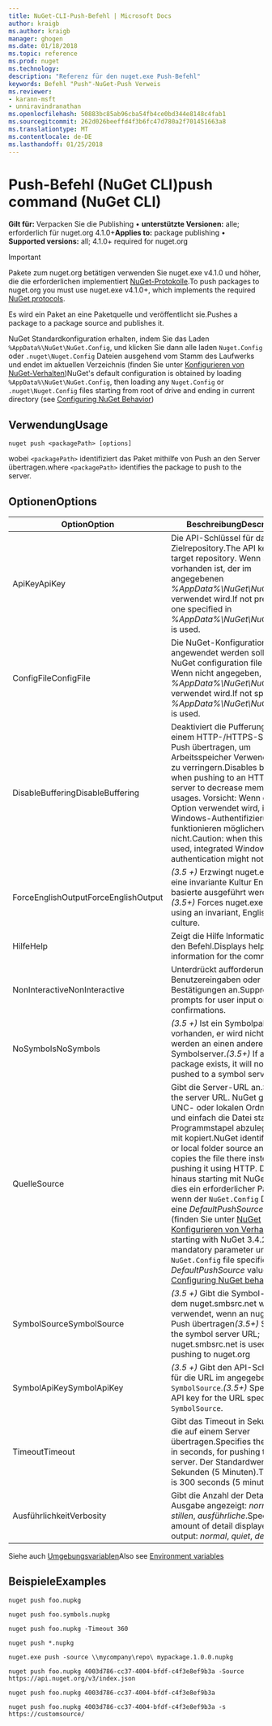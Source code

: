 ```yaml
---
title: NuGet-CLI-Push-Befehl | Microsoft Docs
author: kraigb
ms.author: kraigb
manager: ghogen
ms.date: 01/18/2018
ms.topic: reference
ms.prod: nuget
ms.technology: 
description: "Referenz für den nuget.exe Push-Befehl"
keywords: Befehl "Push"-NuGet-Push Verweis
ms.reviewer:
- karann-msft
- unniravindranathan
ms.openlocfilehash: 50883bc85ab96cba54fb4ce0bd344e8148c4fab1
ms.sourcegitcommit: 262d026beeffd4f3b6fc47d780a2f701451663a8
ms.translationtype: MT
ms.contentlocale: de-DE
ms.lasthandoff: 01/25/2018
---
```

# <a name="push-command-nuget-cli"></a><span data-ttu-id="3ab7e-104">Push-Befehl (NuGet CLI)</span><span class="sxs-lookup"><span data-stu-id="3ab7e-104">push command (NuGet CLI)</span></span>

<span data-ttu-id="3ab7e-105">**Gilt für:** Verpacken Sie die Publishing &bullet; **unterstützte Versionen:** alle; erforderlich für nuget.org 4.1.0+</span><span class="sxs-lookup"><span data-stu-id="3ab7e-105">**Applies to:** package publishing &bullet; **Supported versions:** all; 4.1.0+ required for nuget.org</span></span>

> [!Important]
> <span data-ttu-id="3ab7e-106">Pakete zum nuget.org betätigen verwenden Sie nuget.exe v4.1.0 und höher, die die erforderlichen implementiert [NuGet-Protokolle](../api/nuget-protocols.md).</span><span class="sxs-lookup"><span data-stu-id="3ab7e-106">To push packages to nuget.org you must use nuget.exe v4.1.0+, which implements the required [NuGet protocols](../api/nuget-protocols.md).</span></span>

<span data-ttu-id="3ab7e-107">Es wird ein Paket an eine Paketquelle und veröffentlicht sie.</span><span class="sxs-lookup"><span data-stu-id="3ab7e-107">Pushes a package to a package source and publishes it.</span></span>

<span data-ttu-id="3ab7e-108">NuGet Standardkonfiguration erhalten, indem Sie das Laden `%AppData%\NuGet\NuGet.Config`, und klicken Sie dann alle laden `Nuget.Config` oder `.nuget\Nuget.Config` Dateien ausgehend vom Stamm des Laufwerks und endet im aktuellen Verzeichnis (finden Sie unter [Konfigurieren von NuGet-Verhalten](../consume-packages/configuring-nuget-behavior.md))</span><span class="sxs-lookup"><span data-stu-id="3ab7e-108">NuGet's default configuration is obtained by loading `%AppData%\NuGet\NuGet.Config`, then loading any `Nuget.Config` or `.nuget\Nuget.Config` files starting from root of drive and ending in current directory (see [Configuring NuGet Behavior](../consume-packages/configuring-nuget-behavior.md))</span></span>

## <a name="usage"></a><span data-ttu-id="3ab7e-109">Verwendung</span><span class="sxs-lookup"><span data-stu-id="3ab7e-109">Usage</span></span>

```cli
nuget push <packagePath> [options]
```

<span data-ttu-id="3ab7e-110">wobei `<packagePath>` identifiziert das Paket mithilfe von Push an den Server übertragen.</span><span class="sxs-lookup"><span data-stu-id="3ab7e-110">where `<packagePath>` identifies the package to push to the server.</span></span>

## <a name="options"></a><span data-ttu-id="3ab7e-111">Optionen</span><span class="sxs-lookup"><span data-stu-id="3ab7e-111">Options</span></span>

| <span data-ttu-id="3ab7e-112">Option</span><span class="sxs-lookup"><span data-stu-id="3ab7e-112">Option</span></span> | <span data-ttu-id="3ab7e-113">Beschreibung</span><span class="sxs-lookup"><span data-stu-id="3ab7e-113">Description</span></span> |
| --- | --- |
| <span data-ttu-id="3ab7e-114">ApiKey</span><span class="sxs-lookup"><span data-stu-id="3ab7e-114">ApiKey</span></span> | <span data-ttu-id="3ab7e-115">Die API-Schlüssel für das Zielrepository.</span><span class="sxs-lookup"><span data-stu-id="3ab7e-115">The API key for the target repository.</span></span> <span data-ttu-id="3ab7e-116">Wenn Sie nicht vorhanden ist, der im angegebenen *%AppData%\NuGet\NuGet.Config* verwendet wird.</span><span class="sxs-lookup"><span data-stu-id="3ab7e-116">If not present,  the one specified in *%AppData%\NuGet\NuGet.Config* is used.</span></span> |
| <span data-ttu-id="3ab7e-117">ConfigFile</span><span class="sxs-lookup"><span data-stu-id="3ab7e-117">ConfigFile</span></span> | <span data-ttu-id="3ab7e-118">Die NuGet-Konfigurationsdatei angewendet werden soll.</span><span class="sxs-lookup"><span data-stu-id="3ab7e-118">The NuGet configuration file to apply.</span></span> <span data-ttu-id="3ab7e-119">Wenn nicht angegeben, *%AppData%\NuGet\NuGet.Config* verwendet wird.</span><span class="sxs-lookup"><span data-stu-id="3ab7e-119">If not specified, *%AppData%\NuGet\NuGet.Config* is used.</span></span> |
| <span data-ttu-id="3ab7e-120">DisableBuffering</span><span class="sxs-lookup"><span data-stu-id="3ab7e-120">DisableBuffering</span></span> | <span data-ttu-id="3ab7e-121">Deaktiviert die Pufferung, wenn an einem HTTP-/HTTPS-Server per Push übertragen, um Arbeitsspeicher Verwendungen zu verringern.</span><span class="sxs-lookup"><span data-stu-id="3ab7e-121">Disables buffering when pushing to an HTTP(s) server to decrease memory usages.</span></span> <span data-ttu-id="3ab7e-122">Vorsicht: Wenn diese Option verwendet wird, integrierte Windows-Authentifizierung funktionieren möglicherweise nicht.</span><span class="sxs-lookup"><span data-stu-id="3ab7e-122">Caution: when this option is used, integrated Windows authentication might not work.</span></span> |
| <span data-ttu-id="3ab7e-123">ForceEnglishOutput</span><span class="sxs-lookup"><span data-stu-id="3ab7e-123">ForceEnglishOutput</span></span> | <span data-ttu-id="3ab7e-124">*(3.5 +)*  Erzwingt nuget.exe über eine invariante Kultur Englisch-basierte ausgeführt werden.</span><span class="sxs-lookup"><span data-stu-id="3ab7e-124">*(3.5+)* Forces nuget.exe to run using an invariant, English-based culture.</span></span> |
| <span data-ttu-id="3ab7e-125">Hilfe</span><span class="sxs-lookup"><span data-stu-id="3ab7e-125">Help</span></span> | <span data-ttu-id="3ab7e-126">Zeigt die Hilfe Informationen für den Befehl.</span><span class="sxs-lookup"><span data-stu-id="3ab7e-126">Displays help information for the command.</span></span> |
| <span data-ttu-id="3ab7e-127">NonInteractive</span><span class="sxs-lookup"><span data-stu-id="3ab7e-127">NonInteractive</span></span> | <span data-ttu-id="3ab7e-128">Unterdrückt aufforderungen für Benutzereingaben oder Bestätigungen an.</span><span class="sxs-lookup"><span data-stu-id="3ab7e-128">Suppresses prompts for user input or confirmations.</span></span> |
| <span data-ttu-id="3ab7e-129">NoSymbols</span><span class="sxs-lookup"><span data-stu-id="3ab7e-129">NoSymbols</span></span> | <span data-ttu-id="3ab7e-130">*(3.5 +)*  Ist ein Symbolpaket vorhanden, er wird nicht abgelegt werden an einen anderen Symbolserver.</span><span class="sxs-lookup"><span data-stu-id="3ab7e-130">*(3.5+)* If a symbols package exists, it will not be pushed to a symbol server.</span></span> |
| <span data-ttu-id="3ab7e-131">Quelle</span><span class="sxs-lookup"><span data-stu-id="3ab7e-131">Source</span></span> | <span data-ttu-id="3ab7e-132">Gibt die Server-URL an.</span><span class="sxs-lookup"><span data-stu-id="3ab7e-132">Specifies the server URL.</span></span> <span data-ttu-id="3ab7e-133">NuGet gibt einen UNC- oder lokalen Ordner Quelle und einfach die Datei statt Programmstapel abzulegen HTTP mit kopiert.</span><span class="sxs-lookup"><span data-stu-id="3ab7e-133">NuGet identifies a UNC or local folder source and simply copies the file there instead of pushing it using HTTP.</span></span>  <span data-ttu-id="3ab7e-134">Darüber hinaus starting mit NuGet 3.4.2 ist dies ein erforderlicher Parameter, wenn der `NuGet.Config` Datei gibt eine *DefaultPushSource* Wert (finden Sie unter [NuGet Konfigurieren von Verhalten](../Consume-Packages/Configuring-NuGet-Behavior.md)).</span><span class="sxs-lookup"><span data-stu-id="3ab7e-134">Also, starting with NuGet 3.4.2, this is a mandatory parameter unless the `NuGet.Config` file specifies a *DefaultPushSource* value (see [Configuring NuGet behavior](../Consume-Packages/Configuring-NuGet-Behavior.md)).</span></span> |
| <span data-ttu-id="3ab7e-135">SymbolSource</span><span class="sxs-lookup"><span data-stu-id="3ab7e-135">SymbolSource</span></span> | <span data-ttu-id="3ab7e-136">*(3.5 +)*  Gibt die Symbol-URL, bei dem nuget.smbsrc.net wird verwendet, wenn an nuget.org per Push übertragen</span><span class="sxs-lookup"><span data-stu-id="3ab7e-136">*(3.5+)* Specifies the symbol server URL; nuget.smbsrc.net is used when pushing to nuget.org</span></span> |
| <span data-ttu-id="3ab7e-137">SymbolApiKey</span><span class="sxs-lookup"><span data-stu-id="3ab7e-137">SymbolApiKey</span></span> | <span data-ttu-id="3ab7e-138">*(3.5 +)*  Gibt den API-Schlüssel an, für die URL im angegebenen `-SymbolSource`.</span><span class="sxs-lookup"><span data-stu-id="3ab7e-138">*(3.5+)* Specifies the API key for the URL specified in `-SymbolSource`.</span></span> |
| <span data-ttu-id="3ab7e-139">Timeout</span><span class="sxs-lookup"><span data-stu-id="3ab7e-139">Timeout</span></span> | <span data-ttu-id="3ab7e-140">Gibt das Timeout in Sekunden für die auf einem Server übertragen.</span><span class="sxs-lookup"><span data-stu-id="3ab7e-140">Specifies the timeout, in seconds, for pushing to a server.</span></span> <span data-ttu-id="3ab7e-141">Der Standardwert ist 300 Sekunden (5 Minuten).</span><span class="sxs-lookup"><span data-stu-id="3ab7e-141">The default is 300 seconds (5 minutes).</span></span> |
| <span data-ttu-id="3ab7e-142">Ausführlichkeit</span><span class="sxs-lookup"><span data-stu-id="3ab7e-142">Verbosity</span></span> | <span data-ttu-id="3ab7e-143">Gibt die Anzahl der Details in der Ausgabe angezeigt: *normalen*, *stillen*, *ausführliche*.</span><span class="sxs-lookup"><span data-stu-id="3ab7e-143">Specifies the amount of detail displayed in the output: *normal*, *quiet*, *detailed*.</span></span> |

<span data-ttu-id="3ab7e-144">Siehe auch [Umgebungsvariablen](cli-ref-environment-variables.md)</span><span class="sxs-lookup"><span data-stu-id="3ab7e-144">Also see [Environment variables](cli-ref-environment-variables.md)</span></span>

## <a name="examples"></a><span data-ttu-id="3ab7e-145">Beispiele</span><span class="sxs-lookup"><span data-stu-id="3ab7e-145">Examples</span></span>

```cli
nuget push foo.nupkg

nuget push foo.symbols.nupkg

nuget push foo.nupkg -Timeout 360

nuget push *.nupkg

nuget.exe push -source \\mycompany\repo\ mypackage.1.0.0.nupkg

nuget push foo.nupkg 4003d786-cc37-4004-bfdf-c4f3e8ef9b3a -Source https://api.nuget.org/v3/index.json

nuget push foo.nupkg 4003d786-cc37-4004-bfdf-c4f3e8ef9b3a

nuget push foo.nupkg 4003d786-cc37-4004-bfdf-c4f3e8ef9b3a -s https://customsource/
```
